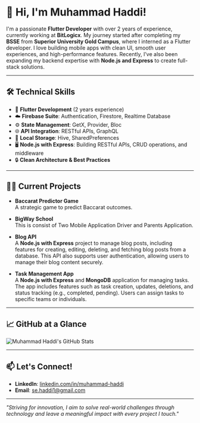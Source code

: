 # 👋 Hi, I'm Muhammad Haddi!

I'm a passionate **Flutter Developer** with over 2 years of experience, currently working at **BitLogicx**. My journey started after completing my **BSSE** from **Superior University Gold Campus**, where I interned as a Flutter developer. I love building mobile apps with clean UI, smooth user experiences, and high-performance features. Recently, I’ve also been expanding my backend expertise with **Node.js and Express** to create full-stack solutions.

---

## 🛠️ Technical Skills

- 📱 **Flutter Development** (2 years experience)  
- ☁️ **Firebase Suite**: Authentication, Firestore, Realtime Database  
- ⚙️ **State Management**: GetX, Provider, Bloc  
- 🌐 **API Integration**: RESTful APIs, GraphQL  
- 💾 **Local Storage**: Hive, SharedPreferences  
- 🖥️ **Node.js with Express**: Building RESTful APIs, CRUD operations, and middleware  
- 🔒 **Clean Architecture & Best Practices**

---

## 👨‍💻 Current Projects

- **Baccarat Predictor Game**  
  A strategic game to predict Baccarat outcomes.

- **BigWay School**  
  This is consist of Two Mobile Application Driver and Parents Application.

- **Blog API**  
  A **Node.js with Express** project to manage blog posts, including features for creating, editing, deleting, and fetching blog posts from a database. This API also supports user authentication, allowing users to manage their blog content securely.

- **Task Management App**  
  A **Node.js with Express** and **MongoDB** application for managing tasks. The app includes features such as task creation, updates, deletions, and status tracking (e.g., completed, pending). Users can assign tasks to specific teams or individuals.

---

## 📈 GitHub at a Glance

![Muhammad Haddi's GitHub Stats](https://github-readme-stats.vercel.app/api?username=mhaddi12&show_icons=true&theme=radical)

---

## 📫 Let's Connect!

- **LinkedIn**: [linkedin.com/in/muhammad-haddi](https://www.linkedin.com/in/muhammad-haddi)  
- **Email**: [se.haddi1@gmail.com](mailto:se.haddi1@gmail.com)  

---

*"Striving for innovation, I aim to solve real-world challenges through technology and leave a meaningful impact with every project I touch."*

